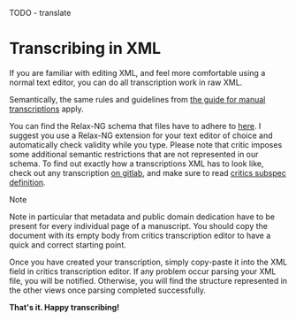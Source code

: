 TODO - translate
# Transcribing in XML

If you are familiar with editing XML, and feel more comfortable using a normal text editor, you can do all transcription work in raw XML.

Semantically, the same rules and guidelines from [the guide for manual transcriptions](transcription/manual.html) apply.

You can find the Relax-NG schema that files have to adhere to [here](https://critic.tanakhcc.org/critic_tei_schema.rng).
I suggest you use a Relax-NG extension for your text editor of choice and automatically check validity while you type.
Please note that critic imposes some additional semantic restrictions that are not represented in our schema.
To find out exactly how a transcriptions XML has to look like, check out any transcription [on gitlab](https://gitlab.tanakhcc.org/tanakhcc/critical-edition/transcriptions), and make sure to read [critics subspec definition](appendix/critic_subspec.html).

>[!NOTE]
> Note in particular that metadata and public domain dedication have to be present for every individual page of a manuscript.
> You should copy the document with its empty body from critics transcription editor to have a quick and correct starting point.


Once you have created your transcription, simply copy-paste it into the XML field in critics transcription editor.
If any problem occur parsing your XML file, you will be notified. Otherwise, you will find the structure represented in the other views once parsing completed successfully.

**That's it. Happy transcribing!**

